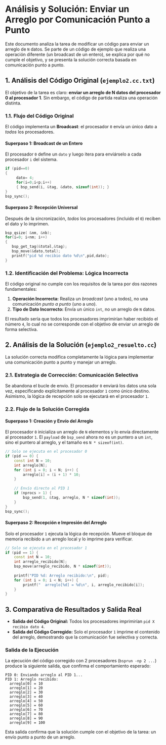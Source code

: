 # Análisis y Solución: Enviar un Arreglo por Comunicación Punto a Punto

Este documento analiza la tarea de modificar un código para enviar un arreglo de `N` datos. Se parte de un código de ejemplo que realiza una operación diferente (un broadcast de un entero), se explica por qué no cumple el objetivo, y se presenta la solución correcta basada en comunicación punto a punto.

## 1. Análisis del Código Original (`ejemplo2.cc.txt`)

El objetivo de la tarea es claro: **enviar un arreglo de N datos del procesador 0 al procesador 1**. Sin embargo, el código de partida realiza una operación distinta.

### 1.1. Flujo del Código Original

El código implementa un **Broadcast**: el procesador `0` envía un único dato a *todos* los procesadores.

#### **Superpaso 1: Broadcast de un Entero**
El procesador `0` define un `dato` y luego itera para enviárselo a cada procesador `i` del sistema.

```cpp
if (pid==0)
{
     dato= 4;
     for(i=0;i<p;i++)
     { bsp_send(i, &tag, &dato, sizeof(int)); }
}
bsp_sync();
```

#### **Superpaso 2: Recepción Universal**
Después de la sincronización, *todos* los procesadores (incluido el `0`) reciben el dato y lo imprimen.

```cpp
bsp_qsize( &nm, &nb);
for(i=0; i<nm; i++)
{
   bsp_get_tag(&total,&tag);
   bsp_move(&dato,total);
   printf("pid %d recibio dato %d\n",pid,dato);
}
```

### 1.2. Identificación del Problema: Lógica Incorrecta

El código original no cumple con los requisitos de la tarea por dos razones fundamentales:
1.  **Operación Incorrecta:** Realiza un *broadcast* (uno a todos), no una comunicación *punto a punto* (uno a uno).
2.  **Tipo de Dato Incorrecto:** Envía un único `int`, no un arreglo de `N` datos.

El resultado sería que todos los procesadores imprimirían haber recibido el número `4`, lo cual no se corresponde con el objetivo de enviar un arreglo de forma selectiva.

## 2. Análisis de la Solución (`ejemplo2_resuelto.cc`)

La solución correcta modifica completamente la lógica para implementar una comunicación punto a punto y manejar un arreglo.

### 2.1. Estrategia de Corrección: Comunicación Selectiva

Se abandona el bucle de envío. El procesador `0` enviará los datos una sola vez, especificando explícitamente al procesador `1` como único destino. Asimismo, la lógica de recepción solo se ejecutará en el procesador `1`.

### 2.2. Flujo de la Solución Corregida

#### **Superpaso 1: Creación y Envío del Arreglo**
El procesador `0` inicializa un arreglo de `N` elementos y lo envía directamente al procesador `1`. El `payload` de `bsp_send` ahora no es un puntero a un `int`, sino el puntero al arreglo, y el tamaño es `N * sizeof(int)`.

```cpp
// Solo se ejecuta en el procesador 0
if (pid == 0) {
    const int N = 10;
    int arreglo[N];
    for (int i = 0; i < N; i++) {
        arreglo[i] = (i + 1) * 10;
    }
    
    // Envío directo al PID 1
    if (nprocs > 1) {
        bsp_send(1, &tag, arreglo, N * sizeof(int));
    }
}
bsp_sync();
```

#### **Superpaso 2: Recepción e Impresión del Arreglo**
Solo el procesador `1` ejecuta la lógica de recepción. Mueve el bloque de memoria recibido a un arreglo local y lo imprime para verificar.

```cpp
// Solo se ejecuta en el procesador 1
if (pid == 1) {
    const int N = 10;
    int arreglo_recibido[N];
    bsp_move(arreglo_recibido, N * sizeof(int));
    
    printf("PID %d: Arreglo recibido:\n", pid);
    for (int i = 0; i < N; i++) {
        printf("  arreglo[%d] = %d\n", i, arreglo_recibido[i]);
    }
}
```

## 3. Comparativa de Resultados y Salida Real

-   **Salida del Código Original:** Todos los procesadores imprimirían `pid X recibio dato 4`.
-   **Salida del Código Corregido:** Solo el procesador `1` imprime el contenido del arreglo, demostrando que la comunicación fue selectiva y correcta.

### Salida de la Ejecución

La ejecución del código corregido con 2 procesadores (`bsprun -np 2 ...`) produce la siguiente salida, que confirma el comportamiento esperado:

```text
PID 0: Enviando arreglo al PID 1...
PID 1: Arreglo recibido:
  arreglo[0] = 10
  arreglo[1] = 20
  arreglo[2] = 30
  arreglo[3] = 40
  arreglo[4] = 50
  arreglo[5] = 60
  arreglo[6] = 70
  arreglo[7] = 80
  arreglo[8] = 90
  arreglo[9] = 100
```
Esta salida confirma que la solución cumple con el objetivo de la tarea: un envío punto a punto de un arreglo. 